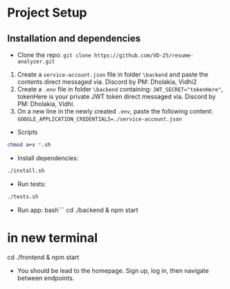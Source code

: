 # Project Setup

## Installation and dependencies

- Clone the repo: `git clone https://github.com/VD-25/resume-analyzer.git`

1. Create a ```service-account.json``` file in folder ```\backend``` and paste the contents direct messaged via. Discord by PM: Dholakia, Vidhi2
2. Create a ```.env``` file in folder ```\backend``` containing: ```JWT_SECRET="tokenHere"```, tokenHere is your private JWT token direct messaged via. Discord by PM: Dholakia, Vidhi.
3. On a new line in the newly created ```.env```, paste the following content: ```GOOGLE_APPLICATION_CREDENTIALS=./service-account.json```

- Scripts


```bash
chmod a+x *.sh
```

- Install dependencies:
```bash
./install.sh
```

- Run tests:
```bash
./tests.sh
```

- Run app:
bash```
cd ./backend & npm start
# in new terminal
cd ./frontend & npm start

- You should be lead to the homepage. Sign up, log in, then navigate between endpoints.



